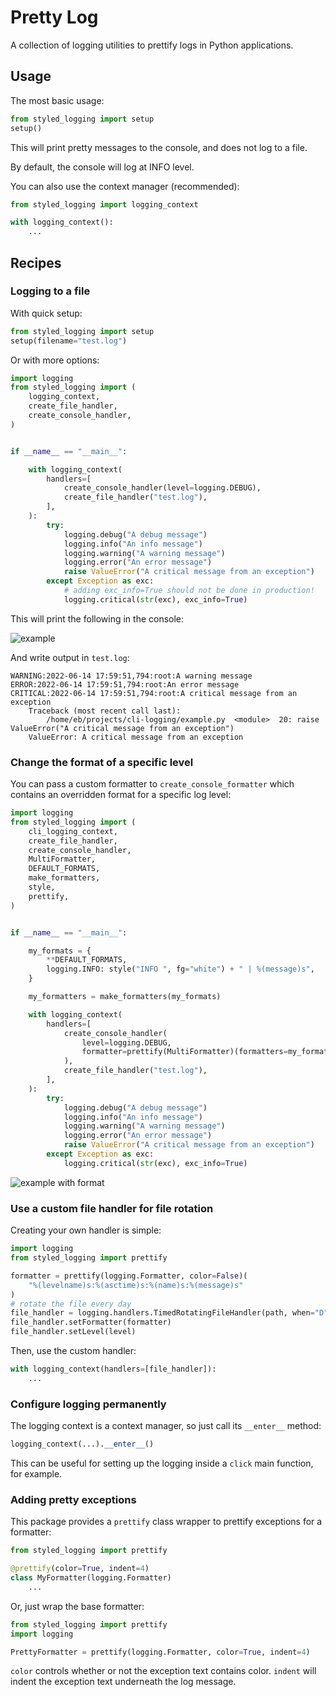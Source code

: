 # Pretty Log

A collection of logging utilities to prettify logs in Python applications.

## Usage

The most basic usage:

```py
from styled_logging import setup
setup()
```

This will print pretty messages to the console, and does not log to a file.

By default, the console will log at INFO level.

You can also use the context manager (recommended):

```py
from styled_logging import logging_context

with logging_context():
    ...
```

## Recipes

### Logging to a file

With quick setup:

```py
from styled_logging import setup
setup(filename="test.log")
```

Or with more options:

```py
import logging
from styled_logging import (
    logging_context,
    create_file_handler,
    create_console_handler,
)


if __name__ == "__main__":

    with logging_context(
        handlers=[
            create_console_handler(level=logging.DEBUG),
            create_file_handler("test.log"),
        ],
    ):
        try:
            logging.debug("A debug message")
            logging.info("An info message")
            logging.warning("A warning message")
            logging.error("An error message")
            raise ValueError("A critical message from an exception")
        except Exception as exc:
            # adding exc_info=True should not be done in production!
            logging.critical(str(exc), exc_info=True)
```

This will print the following in the console:

![example](images/example.png)

And write output in `test.log`:

```log
WARNING:2022-06-14 17:59:51,794:root:A warning message
ERROR:2022-06-14 17:59:51,794:root:An error message
CRITICAL:2022-06-14 17:59:51,794:root:A critical message from an exception
    Traceback (most recent call last):
        /home/eb/projects/cli-logging/example.py  <module>  20: raise ValueError("A critical message from an exception")
    ValueError: A critical message from an exception
```

### Change the format of a specific level

You can pass a custom formatter to `create_console_formatter` which contains an overridden format for a specific log level:

```py
import logging
from styled_logging import (
    cli_logging_context,
    create_file_handler,
    create_console_handler,
    MultiFormatter,
    DEFAULT_FORMATS,
    make_formatters,
    style,
    prettify,
)


if __name__ == "__main__":

    my_formats = {
        **DEFAULT_FORMATS,
        logging.INFO: style("INFO ", fg="white") + " | %(message)s",
    }

    my_formatters = make_formatters(my_formats)

    with logging_context(
        handlers=[
            create_console_handler(
                level=logging.DEBUG,
                formatter=prettify(MultiFormatter)(formatters=my_formatters),
            ),
            create_file_handler("test.log"),
        ],
    ):
        try:
            logging.debug("A debug message")
            logging.info("An info message")
            logging.warning("A warning message")
            logging.error("An error message")
            raise ValueError("A critical message from an exception")
        except Exception as exc:
            logging.critical(str(exc), exc_info=True)

```

![example with format](./images/example-fmt.png)

### Use a custom file handler for file rotation

Creating your own handler is simple:

```py
import logging
from styled_logging import prettify

formatter = prettify(logging.Formatter, color=False)(
    "%(levelname)s:%(asctime)s:%(name)s:%(message)s"
)
# rotate the file every day
file_handler = logging.handlers.TimedRotatingFileHandler(path, when="D")
file_handler.setFormatter(formatter)
file_handler.setLevel(level)
```

Then, use the custom handler:

```py
with logging_context(handlers=[file_handler]):
    ...
```

### Configure logging permanently

The logging context is a context manager, so just call its `__enter__` method:

```py
logging_context(...).__enter__()
```

This can be useful for setting up the logging inside a `click` main function, for example.

### Adding pretty exceptions

This package provides a `prettify` class wrapper to prettify exceptions for a formatter:

```py
from styled_logging import prettify

@prettify(color=True, indent=4)
class MyFormatter(logging.Formatter)
    ...
```

Or, just wrap the base formatter:

```py
from styled_logging import prettify
import logging

PrettyFormatter = prettify(logging.Formatter, color=True, indent=4)
```

`color` controls whether or not the exception text contains color. `indent` will indent the exception text underneath the log message.
